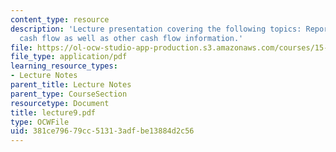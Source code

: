 ```yaml
---
content_type: resource
description: 'Lecture presentation covering the following topics: Reports operating
  cash flow as well as other cash flow information.'
file: https://ol-ocw-studio-app-production.s3.amazonaws.com/courses/15-501-introduction-to-financial-and-managerial-accounting-spring-2004/381ce79679cc51313adfbe13884d2c56_lecture9.pdf
file_type: application/pdf
learning_resource_types:
- Lecture Notes
parent_title: Lecture Notes
parent_type: CourseSection
resourcetype: Document
title: lecture9.pdf
type: OCWFile
uid: 381ce796-79cc-5131-3adf-be13884d2c56
---
```

